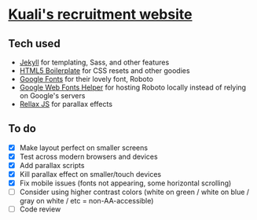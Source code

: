 # [Kuali's recruitment website](https://edelstone.github.io/kuali-jobs/)

## Tech used

- [Jekyll](https://jekyllrb.com/) for templating, Sass, and other features
- [HTML5 Boilerplate](https://html5boilerplate.com/) for CSS resets and other goodies
- [Google Fonts](https://fonts.google.com/) for their lovely font, Roboto
- [Google Web Fonts Helper](https://google-webfonts-helper.herokuapp.com/fonts) for hosting Roboto locally instead of relying on Google's servers
- [Rellax JS](https://dixonandmoe.com/rellax/) for parallax effects

## To do

- [x] Make layout perfect on smaller screens
- [x] Test across modern browsers and devices
- [x] Add parallax scripts
- [x] Kill parallax effect on smaller/touch devices
- [x] Fix mobile issues (fonts not appearing, some horizontal scrolling)
- [ ] Consider using higher contrast colors (white on green / white on blue / gray on white / etc = non-AA-accessible)
- [ ] Code review

